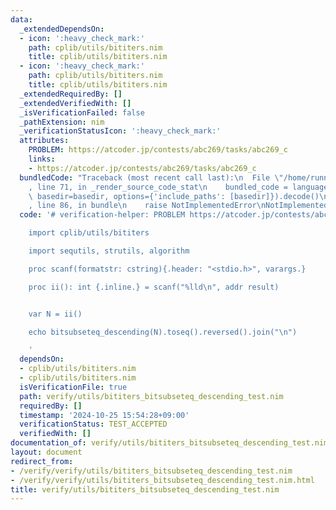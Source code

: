 ```yaml
---
data:
  _extendedDependsOn:
  - icon: ':heavy_check_mark:'
    path: cplib/utils/bititers.nim
    title: cplib/utils/bititers.nim
  - icon: ':heavy_check_mark:'
    path: cplib/utils/bititers.nim
    title: cplib/utils/bititers.nim
  _extendedRequiredBy: []
  _extendedVerifiedWith: []
  _isVerificationFailed: false
  _pathExtension: nim
  _verificationStatusIcon: ':heavy_check_mark:'
  attributes:
    PROBLEM: https://atcoder.jp/contests/abc269/tasks/abc269_c
    links:
    - https://atcoder.jp/contests/abc269/tasks/abc269_c
  bundledCode: "Traceback (most recent call last):\n  File \"/home/runner/.local/lib/python3.10/site-packages/onlinejudge_verify/documentation/build.py\"\
    , line 71, in _render_source_code_stat\n    bundled_code = language.bundle(stat.path,\
    \ basedir=basedir, options={'include_paths': [basedir]}).decode()\n  File \"/home/runner/.local/lib/python3.10/site-packages/onlinejudge_verify/languages/nim.py\"\
    , line 86, in bundle\n    raise NotImplementedError\nNotImplementedError\n"
  code: '# verification-helper: PROBLEM https://atcoder.jp/contests/abc269/tasks/abc269_c

    import cplib/utils/bititers

    import sequtils, strutils, algorithm

    proc scanf(formatstr: cstring){.header: "<stdio.h>", varargs.}

    proc ii(): int {.inline.} = scanf("%lld\n", addr result)


    var N = ii()

    echo bitsubseteq_descending(N).toseq().reversed().join("\n")

    '
  dependsOn:
  - cplib/utils/bititers.nim
  - cplib/utils/bititers.nim
  isVerificationFile: true
  path: verify/utils/bititers_bitsubseteq_descending_test.nim
  requiredBy: []
  timestamp: '2024-10-25 15:54:28+09:00'
  verificationStatus: TEST_ACCEPTED
  verifiedWith: []
documentation_of: verify/utils/bititers_bitsubseteq_descending_test.nim
layout: document
redirect_from:
- /verify/verify/utils/bititers_bitsubseteq_descending_test.nim
- /verify/verify/utils/bititers_bitsubseteq_descending_test.nim.html
title: verify/utils/bititers_bitsubseteq_descending_test.nim
---
```

